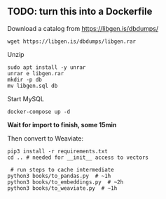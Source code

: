 ## TODO: turn this into a Dockerfile

Download a catalog from https://libgen.is/dbdumps/
```shell
wget https://libgen.is/dbdumps/libgen.rar
```

Unzip
```shell
sudo apt install -y unrar
unrar e libgen.rar
mkdir -p db
mv libgen.sql db
```

Start MySQL
```shell
docker-compose up -d
```

**Wait for import to finish, some 15min**

Then convert to Weaviate:

```shell
pip3 install -r requirements.txt
cd .. # needed for __init__ access to vectors

 # run steps to cache intermediate 
python3 books/to_pandas.py  # ~1h
python3 books/to_embeddings.py  # ~2h 
python3 books/to_weaviate.py  # ~1h
```
